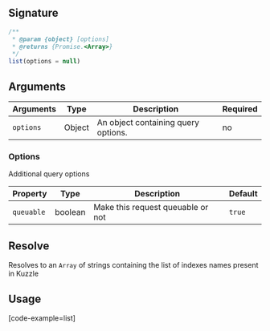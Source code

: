 ## Signature

``` javascript
/**
 * @param {object} [options]
 * @returns {Promise.<Array>}
 */
list(options = null)
```

## Arguments

| Arguments     | Type        | Description                         | Required
|---------------|-------------|-------------------------------------|----------
| ``options``   | Object      | An object containing query options. | no

### __Options__

Additional query options

| Property | Type    | Description                       | Default |
| -------- | ------- | --------------------------------- | ------- |
| `queuable` | boolean | Make this request queuable or not | `true` |

## Resolve

Resolves to an `Array` of strings containing the list of indexes names present in Kuzzle

## Usage

[code-example=list]